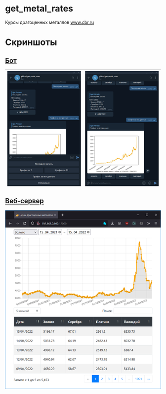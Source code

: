 # get_metal_rates

Курсы драгоценных металлов www.cbr.ru

# Скриншоты

## [Бот](app_tg_bot)

| ![etc/screenshots/tg_bot_1.png](etc/screenshots/tg_bot_1.png) | ![etc/screenshots/tg_bot_2.png](etc/screenshots/tg_bot_2.png) |
| --- | ---  |
 
## [Веб-сервер](app_web_server)

![etc/screenshots/tweb_server.png](etc/screenshots/web_server.png)
